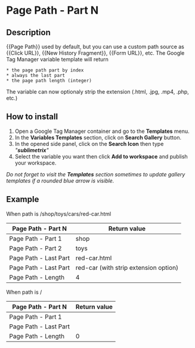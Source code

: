 # Page Path - Part N

## Description

{{Page Path}} used by default, but you can use a custom path source as {{Click URL}}, {{New History Fragment}}, {{Form URL}}, etc.
The Google Tag Manager variable template will return

	* the page path part by index
	* always the last part
	* the page path length (integer)
	
The variable can now optionaly strip the extension (.html, .jpg, .mp4, .php, etc.)

## How to install
1. Open a Google Tag Manager container and go to the **Templates** menu.
2. In the **Variables Templates** section, click on **Search Gallery** button.
3. In the opened side panel, click on the **Search Icon** then type *"**sublimetrix**"*
4. Select the variable you want then click **Add to workspace** and publish your workspace.

*Do not forget to visit the **Templates** section sometimes to update gallery templates if a rounded blue arrow is visible.*

## Example

When path is /shop/toys/cars/red-car.html

|Page Path - Part N|Return value|
| ---- | ---- |
|Page Path - Part 1|shop|
|Page Path - Part 2|toys|
|Page Path - Last Part|red-car.html |
|Page Path - Last Part|red-car (with strip extension option) |
|Page Path - Length|4|


When path is /

|Page Path - Part N|Return value|
| ---- | ---- |
|Page Path - Part 1||
|Page Path - Last Part||
|Page Path - Length|0|


